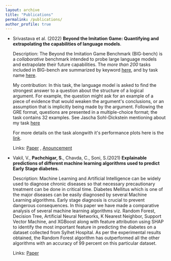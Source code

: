 ```yaml
---
layout: archive
title: "Publications"
permalink: /publications/
author_profile: true
---
```


* Srivastava et al. (2022) **Beyond the Imitation Game: Quantifying and extrapolating the capabilities of language models**. 

  Description: The Beyond the Imitation Game Benchmark (BIG-bench) is a *collaborative*
  benchmark intended to probe large language models and extrapolate their future
  capabilities. 
  The *more than 200* tasks included in BIG-bench are summarized by keyword [here](bigbench/benchmark_tasks/keywords_to_tasks.md#summary-table), and by task name [here](bigbench/benchmark_tasks/README.md). 

  My contribution: In this task, the language model is asked to find the strongest answer to a question about the structure of a logical argument. For example, the question might ask for an example of a piece of evidence that would weaken the argument's conclusions, or an assumption that is implicitly being made by the argument. Following the GRE format, questions are presented in a multiple-choice format; the task contains 32 examples. See Jascha Sohl-Dickstein mentioning about my task [here](https://twitter.com/jaschasd/status/1535101723772977152)

  For more details on the task alongwith it's performance plots here is the [link](https://github.com/google/BIG-bench/tree/main/bigbench/benchmark_tasks/logical_args).

  Links: [Paper](https://arxiv.org/abs/2206.04615) , [Anouncement](https://twitter.com/jaschasd/status/1535055886913220608) 


* Vakil, V.,  **Pachchigar, S.**, Chavda, C., Soni, S.(2021) **Explainable predictions of different machine learning algorithms used to predict Early Stage diabetes.**  

  Description: Machine Learning and Artificial Intelligence can be widely used to diagnose chronic diseases so that necessary precautionary treatment can be done in critical time. Diabetes Mellitus which is one of the major diseases can be easily diagnosed by several Machine Learning algorithms. Early stage diagnosis is crucial to prevent dangerous consequences. In this paper we have made a comparative analysis of several machine learning algorithms viz. Random Forest, Decision Tree, Artificial Neural Networks, K Nearest Neighbor, Support Vector Machine, and XGBoost along with feature attribution using SHAP to identify the most important feature in predicting the diabetes on a dataset collected from Sylhet Hospital. As per the experimental results obtained, the Random Forest algorithm has outperformed all the other algorithms with an accuracy of 99 percent on this particular dataset.

  Links: [Paper](https://arxiv.org/abs/2111.09939)
